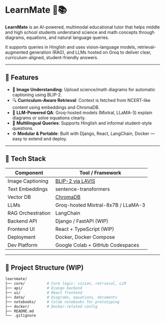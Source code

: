 # LearnMate 🧠📚

**LearnMate** is an AI-powered, multimodal educational tutor that helps middle and high school students understand science and math concepts through diagrams, equations, and natural language queries.

It supports queries in Hinglish and uses vision-language models, retrieval-augmented generation (RAG), and LLMs hosted on Groq to deliver clear, curriculum-aligned, student-friendly answers.

---

## 🚀 Features

- 📸 **Image Understanding**: Upload science/math diagrams for automatic captioning using BLIP-2.
- 🔍 **Curriculum-Aware Retrieval**: Context is fetched from NCERT-like content using embeddings and ChromaDB.
- 🤖 **LLM-Powered QA**: Groq-hosted models (Mixtral, LLaMA-3) explain diagrams or solve equations clearly.
- 💬 **Multilingual Queries**: Supports Hinglish and informal student-style questions.
- ⚙️ **Modular & Portable**: Built with Django, React, LangChain, Docker — easy to extend and deploy.

---

## 🧱 Tech Stack

| Component          | Tool / Framework                           |
|--------------------|---------------------------------------------|
| Image Captioning   | [BLIP-2 via LAVIS](https://github.com/salesforce/LAVIS) |
| Text Embeddings    | sentence-transformers                      |
| Vector DB          | [ChromaDB](https://www.trychroma.com/)     |
| LLMs               | Groq-hosted Mixtral-8x7B / LLaMA-3          |
| RAG Orchestration  | LangChain                                  |
| Backend API        | Django / FastAPI (WIP)                     |
| Frontend UI        | React + TypeScript (WIP)                   |
| Deployment         | Docker, Docker Compose                     |
| Dev Platform       | Google Colab + GitHub Codespaces           |

---

## 📁 Project Structure (WIP)

```bash
learnmate/
├── core/          # Core logic: vision, retrieval, LLM
├── api/           # Django backend
├── ui/            # React frontend
├── data/          # Diagrams, equations, documents
├── notebooks/     # Colab notebooks for prototyping
├── docker/        # Docker-related config
├── README.md
└── .gitignore
